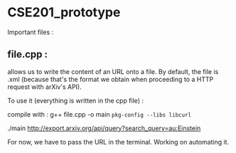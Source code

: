 # CSE201_prototype

Important files : 

file.cpp : 
----

allows us to write the content of an URL onto a file. By default, the file is .xml (because that's the format we obtain when proceeding to a HTTP request with arXiv's API).

To use it (everything is written in the cpp file) : 


compile with : g++ file.cpp -o main `pkg-config --libs libcurl`


./main http://export.arxiv.org/api/query?search_query=au:Einstein


For now, we have to pass the URL in the terminal. Working on automating it. 
